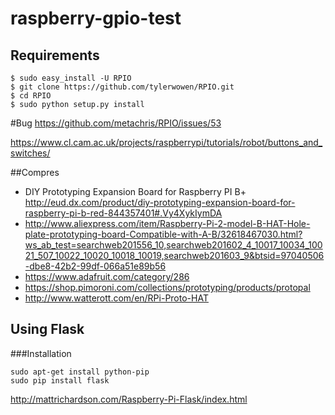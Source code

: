 # raspberry-gpio-test

## Requirements
```
$ sudo easy_install -U RPIO
$ git clone https://github.com/tylerwowen/RPIO.git
$ cd RPIO
$ sudo python setup.py install
```
#Bug https://github.com/metachris/RPIO/issues/53

https://www.cl.cam.ac.uk/projects/raspberrypi/tutorials/robot/buttons_and_switches/

##Compres

* DIY Prototyping Expansion Board for Raspberry PI B+ http://eud.dx.com/product/diy-prototyping-expansion-board-for-raspberry-pi-b-red-844357401#.Vy4XykIymDA
* http://www.aliexpress.com/item/Raspberry-Pi-2-model-B-HAT-Hole-plate-prototyping-board-Compatible-with-A-B/32618467030.html?ws_ab_test=searchweb201556_10,searchweb201602_4_10017_10034_10021_507_10022_10020_10018_10019,searchweb201603_9&btsid=97040506-dbe8-42b2-99df-066a51e89b56
* https://www.adafruit.com/category/286
* https://shop.pimoroni.com/collections/prototyping/products/protopal
* http://www.watterott.com/en/RPi-Proto-HAT

## Using Flask
###Installation
```
sudo apt-get install python-pip
sudo pip install flask
```
http://mattrichardson.com/Raspberry-Pi-Flask/index.html
